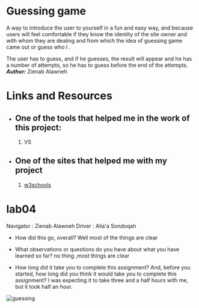 # Guessing game

  A way to introduce the user to yourself in a fun and easy way, and because users will feel comfortable if they know the identity of the site owner and with whom they are dealing and from which the idea of guessing game came out or guess who I .


 The user has to guess, and if he guesses, the result will appear and he has a number of attempts, so he has to guess before the end of the attempts.
***Author:*** Zienab Alawneh

# **Links and Resources**

+ ## One of the tools that helped me in the work of this project: 
  1. VS
+ ## One of the sites that helped me with my project
  1. [w3schools](https://www.w3schools.com/)
  
# lab04 
Navigator : Zienab Alawneh
Driver : Alia'a Sondoqah 


+ How did this go, overall? Well most of the things are clear

+ What observations or questions do you have about what you have learned so far?  no thing  ,most things are clear

+ How long did it take you to complete this assignment? And, before you started, how long did you think it would take you to complete this assignment? I was expecting it to take three and a half hours with me, but it took half an  hour.

![guessing](img/giphy.gif)

